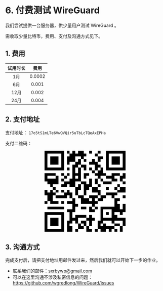 # 6. 付费测试 WireGuard

我们尝试提供一台服务器，供少量用户测试 WireGuard 。

需收取少量比特币，费用、支付及沟通方式见下。

## 1. 费用

| 试用时长 |  费用  |
| :------: | :----: |
|   1月    | 0.0002 |
|   6月    | 0.001  |
|   12月   | 0.002  |
|   24月   | 0.004  |

## 2. 支付地址

支付地址： `17o5tS1mLTe6VwQVQir5uTbLcTQeAxEPHa` 

支付二维码：

  <p align="center"><img src="img/btc.png"></p>

## 3. 沟通方式

完成支付后，请把支付地址用邮件发过来，然后我们就可以开始下一步的作业。

- 联系我们的邮件：sxrbywp@gmail.com
- 可以在这里沟通不涉及私密信息的问题：https://github.com/wgredlong/WireGuard/issues




